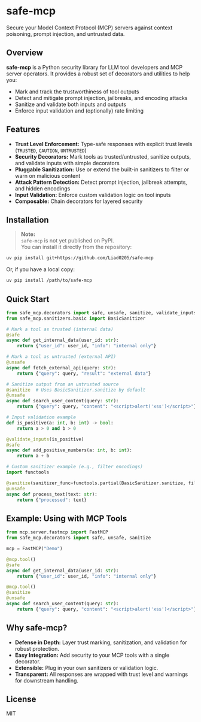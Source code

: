 # safe-mcp

Secure your Model Context Protocol (MCP) servers against context poisoning, prompt injection, and untrusted data.

## Overview

**safe-mcp** is a Python security library for LLM tool developers and MCP server operators. It provides a robust set of decorators and utilities to help you:

- Mark and track the trustworthiness of tool outputs
- Detect and mitigate prompt injection, jailbreaks, and encoding attacks
- Sanitize and validate both inputs and outputs
- Enforce input validation and (optionally) rate limiting

## Features

- **Trust Level Enforcement:** Type-safe responses with explicit trust levels (`TRUSTED`, `CAUTION`, `UNTRUSTED`)
- **Security Decorators:** Mark tools as trusted/untrusted, sanitize outputs, and validate inputs with simple decorators
- **Pluggable Sanitization:** Use or extend the built-in sanitizers to filter or warn on malicious content
- **Attack Pattern Detection:** Detect prompt injection, jailbreak attempts, and hidden encodings
- **Input Validation:** Enforce custom validation logic on tool inputs
- **Composable:** Chain decorators for layered security

## Installation

> **Note:**  
> `safe-mcp` is not yet published on PyPI.  
> You can install it directly from the repository:

```bash
uv pip install git+https://github.com/Liad0205/safe-mcp
```

Or, if you have a local copy:

```bash
uv pip install /path/to/safe-mcp
```

## Quick Start

```python
from safe_mcp.decorators import safe, unsafe, sanitize, validate_inputs
from safe_mcp.sanitizers.basic import BasicSanitizer

# Mark a tool as trusted (internal data)
@safe
async def get_internal_data(user_id: str):
    return {"user_id": user_id, "info": "internal only"}

# Mark a tool as untrusted (external API)
@unsafe
async def fetch_external_api(query: str):
    return {"query": query, "result": "external data"}

# Sanitize output from an untrusted source
@sanitize  # Uses BasicSanitizer.sanitize by default
@unsafe
async def search_user_content(query: str):
    return {"query": query, "content": "<script>alert('xss')</script>"}

# Input validation example
def is_positive(a: int, b: int) -> bool:
    return a > 0 and b > 0

@validate_inputs(is_positive)
@safe
async def add_positive_numbers(a: int, b: int):
    return a + b

# Custom sanitizer example (e.g., filter encodings)
import functools

@sanitize(sanitizer_func=functools.partial(BasicSanitizer.sanitize, filter_detected_encodings=True))
@unsafe
async def process_text(text: str):
    return {"processed": text}
```

## Example: Using with MCP Tools

```python
from mcp.server.fastmcp import FastMCP
from safe_mcp.decorators import safe, unsafe, sanitize

mcp = FastMCP("Demo")

@mcp.tool()
@safe
async def get_internal_data(user_id: str):
    return {"user_id": user_id, "info": "internal only"}

@mcp.tool()
@sanitize
@unsafe
async def search_user_content(query: str):
    return {"query": query, "content": "<script>alert('xss')</script>"}
```

## Why safe-mcp?

- **Defense in Depth:** Layer trust marking, sanitization, and validation for robust protection.
- **Easy Integration:** Add security to your MCP tools with a single decorator.
- **Extensible:** Plug in your own sanitizers or validation logic.
- **Transparent:** All responses are wrapped with trust level and warnings for downstream handling.

## License

MIT
